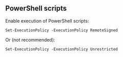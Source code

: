 PowerShell scripts
------------------

Enable execution of PowerShell scripts:

```pwsh
Set-ExecutionPolicy -ExecutionPolicy RemoteSigned
```

Or (not recommended):

```pwsh
Set-ExecutionPolicy -ExecutionPolicy Unrestricted
```
